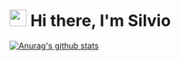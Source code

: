 <h1><img src="https://emojis.slackmojis.com/emojis/images/1531849430/4246/blob-sunglasses.gif?1531849430" width="30"/> Hi there, I'm Silvio</h1>

[![Anurag's github stats](https://github-readme-stats.vercel.app/api?username=SilSever)](https://github.com/anuraghazra/github-readme-stats)

